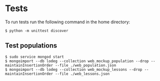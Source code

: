 # Tests

To run tests run the following command in the home directory:

	$ python -m unittest discover


## Test populations

	$ sudo service mongod start
	$ mongoimport --db lodeg --collection web_mockup_population --drop --maintainInsertionOrder --file ./web_population.json
	$ mongoimport --db lodeg --collection web_mockup_lessons --drop --maintainInsertionOrder --file ./web_lessons.json
